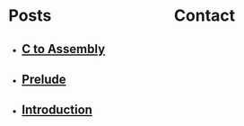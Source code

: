 # Posts &nbsp; &nbsp; &nbsp; &nbsp; &nbsp; &nbsp; &nbsp; &nbsp; &nbsp; &nbsp; &nbsp; &nbsp; &nbsp; &nbsp; &nbsp; &nbsp;  Contact


- ## **[C to Assembly](posts/c2asm.md)**
- ## **[Prelude](posts/prelude.md)**
- ## **[Introduction](posts/introduction.md)**
